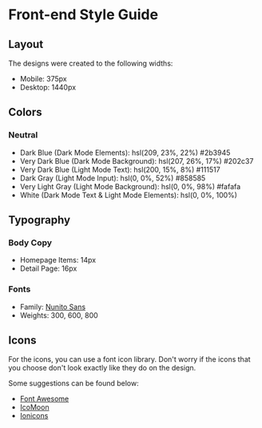 # Front-end Style Guide

## Layout

The designs were created to the following widths:

- Mobile: 375px
- Desktop: 1440px

## Colors

### Neutral

- Dark Blue (Dark Mode Elements): hsl(209, 23%, 22%)  	#2b3945
- Very Dark Blue (Dark Mode Background): hsl(207, 26%, 17%) 	#202c37
- Very Dark Blue (Light Mode Text): hsl(200, 15%, 8%) #111517
- Dark Gray (Light Mode Input): hsl(0, 0%, 52%)   #858585
- Very Light Gray (Light Mode Background): hsl(0, 0%, 98%) #fafafa
- White (Dark Mode Text & Light Mode Elements): hsl(0, 0%, 100%) 

## Typography

### Body Copy

- Homepage Items: 14px
- Detail Page: 16px

### Fonts

- Family: [Nunito Sans](https://fonts.google.com/specimen/Nunito+Sans)
- Weights: 300, 600, 800

## Icons

For the icons, you can use a font icon library. Don't worry if the icons that you choose don't look exactly like they do on the design.

Some suggestions can be found below:

- [Font Awesome](https://fontawesome.com)
- [IcoMoon](https://icomoon.io)
- [Ionicons](https://ionicons.com)
